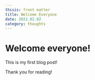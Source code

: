 ```yaml
---
thisis: front matter
title: Welcome Everyone
date: 2022.02.02
category: thoughts
---
```


# Welcome everyone!

This is my first blog post!

Thank you for reading!
